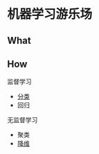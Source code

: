 # 机器学习游乐场
## What



## How
监督学习
- [分类](https://github.com/TaiChiTiger/machine-learning-playground/tree/master/classification)
- 回归

无监督学习
- 聚类
- [降维](https://github.com/TaiChiTiger/machine-learning-playgrounds/tree/master/dimensionality-reduction)
